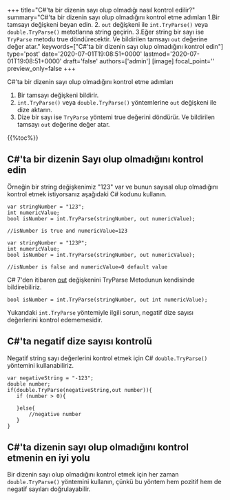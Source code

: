+++
title="C#'ta bir dizenin sayı olup olmadığı nasıl kontrol edilir?"
summary="C#'ta bir dizenin sayı olup olmadığını kontrol etme adımları 1.Bir tamsayı değişkeni beyan edin. 2. `out` değişkeni ile `int.TryParse()` veya `double.TryParse()` metotlarına string geçirin. 3.Eğer string bir sayı ise `TryParse` metodu true döndürecektir. Ve bildirilen tamsayı `out` değerine değer atar."
keywords=["C#'ta bir dizenin sayı olup olmadığını kontrol edin"]
type='post'
date='2020-07-01T19:08:51+0000'
lastmod='2020-07-01T19:08:51+0000'
draft='false'
authors=['admin']
[image]
focal_point=''
preview_only=false
+++

C#'ta bir dizenin sayı olup olmadığını kontrol etme adımları

1. Bir tamsayı değişkeni bildirir.
2. `int.TryParse()` veya `double.TryParse()` yöntemlerine `out` değişkeni ile dize aktarın.
3. Dize bir sayı ise `TryParse` yöntemi true değerini döndürür. Ve bildirilen tamsayı `out` değerine değer atar.

{{%toc%}}

## C#'ta bir dizenin Sayı olup olmadığını kontrol edin 

Örneğin bir string değişkenimiz "123" var ve bunun sayısal olup olmadığını kontrol etmek istiyorsanız aşağıdaki C# kodunu kullanın.

```
var stringNumber = "123";
int numericValue;
bool isNumber = int.TryParse(stringNumber, out numericValue);

//isNumber is true and numericValue=123

var stringNumber = "123P";
int numericValue;
bool isNumber = int.TryParse(stringNumber, out numericValue);

//isNumber is false and numericValue=0 default value

```

C# 7'den itibaren [out](https://www.arungudelli.com/tutorial/c-sharp/difference-between-ref-and-out-parameters-in-c-sharp/) değişkenini TryParse Metodunun kendisinde bildirebiliriz.

```
bool isNumber = int.TryParse(stringNumber, out int numericValue);

```

Yukarıdaki `int.TryParse` yöntemiyle ilgili sorun, negatif dize sayısı değerlerini kontrol edememesidir.

## C#'ta negatif dize sayısı kontrolü 

Negatif string sayı değerlerini kontrol etmek için C# `double.TryParse()` yöntemini kullanabiliriz.

```
var negativeString = "-123";
double number;
if(double.TryParse(negativeString,out number)){
   if (number > 0){

   }else{
       //negative number 
   }   
}
```

## C#'ta dizenin sayı olup olmadığını kontrol etmenin en iyi yolu 

Bir dizenin sayı olup olmadığını kontrol etmek için her zaman `double.TryParse()` yöntemini kullanın, çünkü bu yöntem hem pozitif hem de negatif sayıları doğrulayabilir.